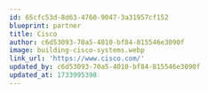 ```yaml
---
id: 65cfc53d-8d63-4760-9047-3a31957cf152
blueprint: partner
title: Cisco
author: c6d53093-70a5-4010-bf84-815546e3090f
image: building-cisco-systems.webp
link_url: 'https://www.cisco.com/'
updated_by: c6d53093-70a5-4010-bf84-815546e3090f
updated_at: 1733995398
---
```

